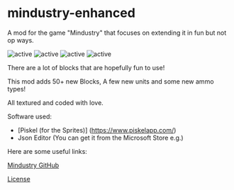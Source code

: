# mindustry-enhanced
A mod for the game "Mindustry" that focuses on extending it in fun but not op ways.


<img src="https://img.shields.io/badge/active-true%20-true.svg" alt="active"> <img src="https://img.shields.io/badge/devs-1%20-1.svg" alt="active"> <img src="https://img.shields.io/badge/game-mindustry%20-mindustry.svg" alt="active"> <img src="https://img.shields.io/badge/category-mod%20-mod.svg" alt="active">


There are a lot of blocks that are hopefully fun to use!

This mod adds 50+ new Blocks, A few new units and some new ammo types!

All textured and coded with love.

Software used:

 - [Piskel (for the Sprites)] (https://www.piskelapp.com/)
 - Json Editor (You can get it from the Microsoft Store e.g.)

Here are some useful links: 

[Mindustry GitHub](https://github.com/Anuken/Mindustry)

[License](https://github.com/Fresh791/mindustry-extended/blob/main/LICENSE)
